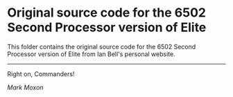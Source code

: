 # Original source code for the 6502 Second Processor version of Elite

This folder contains the original source code for the 6502 Second Processor version of Elite from Ian Bell's personal website.

---

Right on, Commanders!

_Mark Moxon_
